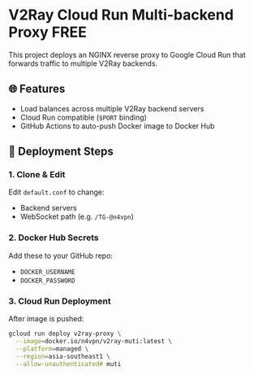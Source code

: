 # V2Ray Cloud Run Multi-backend Proxy FREE

This project deploys an NGINX reverse proxy to Google Cloud Run that forwards traffic to multiple V2Ray backends.

## 🌐 Features

- Load balances across multiple V2Ray backend servers
- Cloud Run compatible (`$PORT` binding)
- GitHub Actions to auto-push Docker image to Docker Hub

## 🚀 Deployment Steps

### 1. Clone & Edit

Edit `default.conf` to change:
- Backend servers
- WebSocket path (e.g. `/TG-@n4vpn`)

### 2. Docker Hub Secrets

Add these to your GitHub repo:
- `DOCKER_USERNAME`
- `DOCKER_PASSWORD`

### 3. Cloud Run Deployment

After image is pushed:
```bash
gcloud run deploy v2ray-proxy \
  --image=docker.io/n4vpn/v2ray-muti:latest \
  --platform=managed \
  --region=asia-southeast1 \
  --allow-unauthenticated# muti
